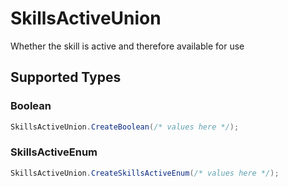 # SkillsActiveUnion

Whether the skill is active and therefore available for use


## Supported Types

### Boolean

```csharp
SkillsActiveUnion.CreateBoolean(/* values here */);
```

### SkillsActiveEnum

```csharp
SkillsActiveUnion.CreateSkillsActiveEnum(/* values here */);
```
